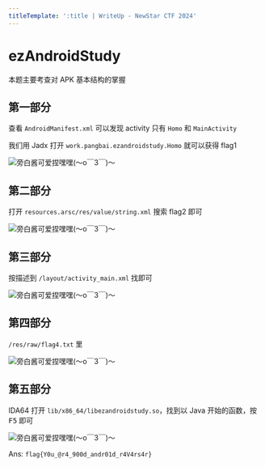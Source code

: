 ```yaml
---
titleTemplate: ':title | WriteUp - NewStar CTF 2024'
---
```

<script setup>
import Container from '@/components/docs/Container.vue'
</script>

# ezAndroidStudy

<Container type='tip'>

本题主要考查对 APK 基本结构的掌握
</Container>

## 第一部分

查看 `AndroidManifest.xml` 可以发现 activity 只有 `Homo` 和 `MainActivity`

我们用 Jadx 打开 `work.pangbai.ezandroidstudy.Homo` 就可以获得 flag1

![旁白酱可爱捏嘿嘿(～o￣3￣)～](/assets/images/wp/2024/week1/ezandroidstudy_1.png)

## 第二部分

打开 `resources.arsc/res/value/string.xml` 搜索 flag2 即可

![旁白酱可爱捏嘿嘿(～o￣3￣)～](/assets/images/wp/2024/week1/ezandroidstudy_2.png)

## 第三部分

按描述到 `/layout/activity_main.xml` 找即可

![旁白酱可爱捏嘿嘿(～o￣3￣)～](/assets/images/wp/2024/week1/ezandroidstudy_3.png)

## 第四部分

`/res/raw/flag4.txt` 里

![旁白酱可爱捏嘿嘿(～o￣3￣)～](/assets/images/wp/2024/week1/ezandroidstudy_4.png)

## 第五部分

IDA64 打开 `lib/x86_64/libezandroidstudy.so`，找到以 Java 开始的函数，按 <kbd>F5</kbd> 即可

![旁白酱可爱捏嘿嘿(～o￣3￣)～](/assets/images/wp/2024/week1/ezandroidstudy_5.png)

Ans: `flag{Y0u_@r4_900d_andr01d_r4V4rs4r}`
